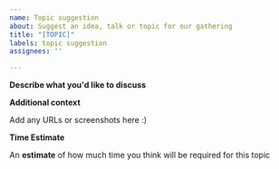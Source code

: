 ```yaml
---
name: Topic suggestion
about: Suggest an idea, talk or topic for our gathering
title: "[TOPIC]"
labels: topic suggestion
assignees: ''

---
```


**Describe what you'd like to discuss**

**Additional context**

Add any URLs or screenshots here :)

**Time Estimate**

An **estimate** of how much time you think will be required for this topic
